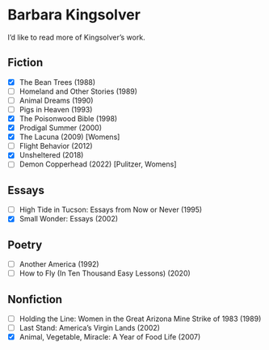 # Barbara Kingsolver

I’d like to read more of Kingsolver’s work.

## Fiction

- [x] The Bean Trees (1988)
- [ ] Homeland and Other Stories (1989)
- [ ] Animal Dreams (1990)
- [ ] Pigs in Heaven (1993)
- [x] The Poisonwood Bible (1998)
- [x] Prodigal Summer (2000)
- [x] The Lacuna (2009) [Womens]
- [ ] Flight Behavior (2012)
- [x] Unsheltered (2018)
- [ ] Demon Copperhead (2022) [Pulitzer, Womens]

## Essays

- [ ] High Tide in Tucson: Essays from Now or Never (1995)
- [x] Small Wonder: Essays (2002)

## Poetry

- [ ] Another America (1992)
- [ ] How to Fly (In Ten Thousand Easy Lessons) (2020)

## Nonfiction

- [ ] Holding the Line: Women in the Great Arizona Mine Strike of 1983 (1989)
- [ ] Last Stand: America’s Virgin Lands (2002)
- [x] Animal, Vegetable, Miracle: A Year of Food Life (2007)
